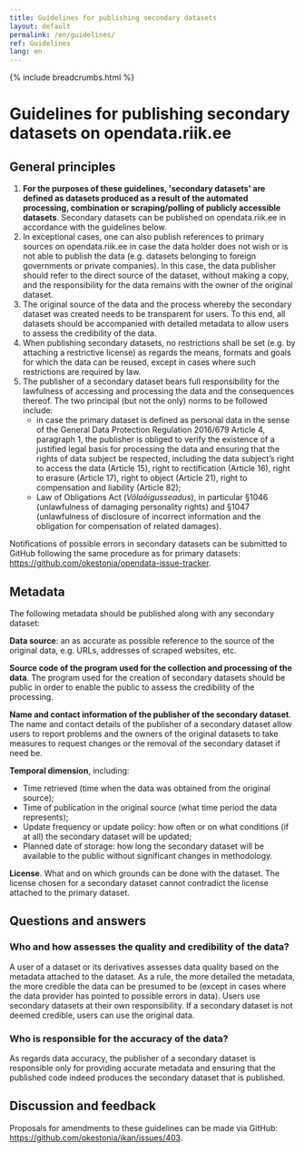 ```yaml
---
title: Guidelines for publishing secondary datasets
layout: default
permalink: /en/guidelines/
ref: Guidelines
lang: en
---
```

{% include breadcrumbs.html %}

# Guidelines for publishing secondary datasets on opendata.riik.ee

## General principles

 1. **For the purposes of these guidelines, 'secondary datasets' are defined as datasets produced as a result of the automated processing, combination or scraping/polling of publicly accessible datasets**. Secondary datasets can be published on opendata.riik.ee in accordance with the guidelines below.
 2. In exceptional cases, one can also publish references to primary sources on opendata.riik.ee in case the data holder does not wish or is not able to publish the data (e.g. datasets belonging to foreign governments or private companies). In this case, the data publisher should refer to the direct source of the dataset, without making a copy, and the responsibility for the data remains with the owner of the original dataset.
 3. The original source of the data and the process whereby the secondary dataset was created needs to be transparent for users. To this end, all datasets should be accompanied with detailed metadata to allow users to assess the credibility of the data.
 4. When publishing secondary datasets, no restrictions shall be set (e.g. by attaching a restrictive license) as regards the means, formats and goals for which the data can be reused, except in cases where such restrictions are required by law.
 5. The publisher of a secondary dataset bears full responsibility for the lawfulness of accessing and processing the data and the consequences thereof. The two principal (but not the only) norms to be followed include:
	- in case the primary dataset is defined as personal data in the sense of the General Data Protection Regulation 2016/679 Article 4, paragraph 1, the publisher is obliged to verify the existence of a justified legal basis for processing the data and ensuring that the rights of data subject be respected, including the data subject’s right to access the data (Article 15), right to rectification (Article 16), right to erasure (Article 17), right to object (Article 21), right to compensation and liability (Article 82);  
	- Law of Obligations Act (*Võlaõigusseadus*), in particular §1046 (unlawfulness of damaging personality rights) and §1047 (unlawfulness of disclosure of incorrect information and the obligation for compensation of related damages).

Notifications of possible errors in secondary datasets can be submitted to GitHub following the same procedure as for primary datasets: <https://github.com/okestonia/opendata-issue-tracker>.

## Metadata

The following metadata should be published along with any secondary dataset:

**Data source**: an as accurate as possible reference to the source of the original data, e.g. URLs, addresses of scraped websites, etc.

**Source code of the program used for the collection and processing of the data**. The program used for the creation of secondary datasets should be public in order to enable the public to assess the credibility of the processing.

**Name and contact information of the publisher of the secondary dataset**. The name and contact details of the publisher of a secondary dataset allow users to report problems and the owners of the original datasets to take measures to request changes or the removal of the secondary dataset if need be.

**Temporal dimension**, including:

 - Time retrieved (time when the data was obtained from the original source);
 - Time of publication in the original source (what time period the data represents);
 - Update frequency or update policy: how often or on what conditions (if at all) the secondary dataset will be updated;
 - Planned date of storage: how long the secondary dataset will be available to the public without significant changes in methodology.

**License**. What and on which grounds can be done with the dataset. The license chosen for a secondary dataset cannot contradict the license attached to the primary dataset.

## Questions and answers

### Who and how assesses the quality and credibility of the data?

A user of a dataset or its derivatives assesses data quality based on the metadata attached to the dataset. As a rule, the more detailed the metadata, the more credible the data can be presumed to be (except in cases where the data provider has pointed to possible errors in data). Users use secondary datasets at their own responsibility. If a secondary dataset is not deemed credible, users can use the original data.

### Who is responsible for the accuracy of the data?

As regards data accuracy, the publisher of a secondary dataset is responsible only for providing accurate metadata and ensuring that the published code indeed produces the secondary dataset that is published.

## Discussion and feedback

Proposals for amendments to these guidelines can be made via GitHub: <https://github.com/okestonia/jkan/issues/403>.
